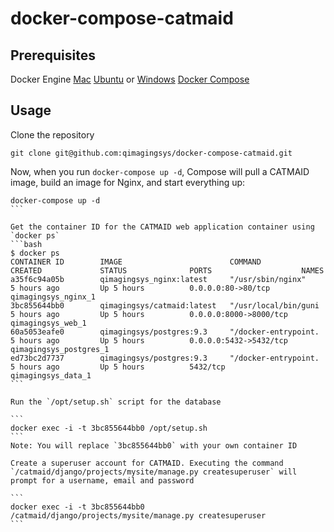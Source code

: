 # docker-compose-catmaid

## Prerequisites
Docker Engine [Mac](https://docs.docker.com/installation/mac/) [Ubuntu](https://docs.docker.com/installation/ubuntulinux/) or [Windows](https://docs.docker.com/installation/windows)
[Docker Compose](https://docs.docker.com/compose/install/)

## Usage
Clone the repository
```
git clone git@github.com:qimagingsys/docker-compose-catmaid.git
```

Now, when you run `docker-compose up -d`, Compose will pull a CATMAID image, build an image for Nginx, and start everything up:
````
docker-compose up -d
```

Get the container ID for the CATMAID web application container using `docker ps`
```bash
$ docker ps
CONTAINER ID        IMAGE                        COMMAND                CREATED             STATUS              PORTS                    NAMES
a35f6c94a05b        qimagingsys_nginx:latest     "/usr/sbin/nginx"      5 hours ago         Up 5 hours          0.0.0.0:80->80/tcp       qimagingsys_nginx_1
3bc855644bb0        qimagingsys/catmaid:latest   "/usr/local/bin/guni   5 hours ago         Up 5 hours          0.0.0.0:8000->8000/tcp   qimagingsys_web_1
60a5053eafe0        qimagingsys/postgres:9.3     "/docker-entrypoint.   5 hours ago         Up 5 hours          0.0.0.0:5432->5432/tcp   qimagingsys_postgres_1
ed73bc2d7737        qimagingsys/postgres:9.3     "/docker-entrypoint.   5 hours ago         Up 5 hours          5432/tcp                 qimagingsys_data_1
```

Run the `/opt/setup.sh` script for the database

```
docker exec -i -t 3bc855644bb0 /opt/setup.sh
```
Note: You will replace `3bc855644bb0` with your own container ID

Create a superuser account for CATMAID. Executing the command `/catmaid/django/projects/mysite/manage.py createsuperuser` will prompt for a username, email and password

```
docker exec -i -t 3bc855644bb0 /catmaid/django/projects/mysite/manage.py createsuperuser
```

